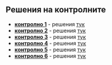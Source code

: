 ## Решения на контролните

- [**контролно 1**](https://www.hackerrank.com/contests/sda-ad-2022-2023-3ewsxf) - решения [тук](exam_01)
- [**контролно 2**](https://www.hackerrank.com/contests/sda-2023-2024-ad-2ws3e) - решения [тук](exam_02)
- [**контролно 3**](https://www.hackerrank.com/sda2023-2024-test3-ad) - решения [тук](exam_03)
- [**контролно 4**](https://www.hackerrank.com/sda-2023-2024-test4-ad) - решения [тук](exam_04)
- [**контролно 5**](https://www.hackerrank.com/contests/test5-sda2023-2024-ad123) - решения [тук](exam_05)
- [**контролно 6**](https://www.hackerrank.com/contests/sda-test6-2023-2024-ad23ed3) - решения [тук](exam_06)